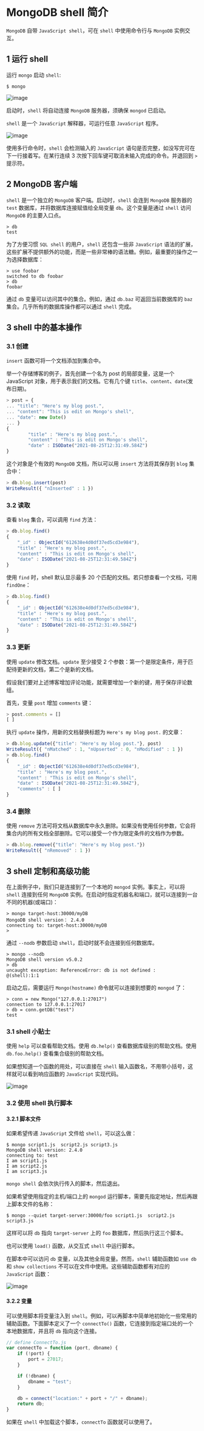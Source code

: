 # MongoDB shell 简介

`MongoDB` 自带 `JavaScript shell`，可在 `shell` 中使用命令行与 `MongoDB` 实例交互。

## 1 运行 shell

运行 `mongo` 启动 `shell`:

```shell
$ mongo
```

![image](https://github.com/TomatoZ7/notes-of-tz/blob/master/nosql/MongoDB/images/mongo_shell_1.jpg)

启动时，`shell` 将自动连接 `MongoDB` 服务器，须确保 `mongod` 已启动。

`shell` 是一个 `JavaScript` 解释器，可运行任意 `JavaScript` 程序。

![image](https://github.com/TomatoZ7/notes-of-tz/blob/master/nosql/MongoDB/images/mongo_shell_2.jpg)

使用多行命令时，`shell` 会检测输入的 `JavaScript` 语句是否完整，如没写完可在下一行接着写。在某行连续 3 次按下回车键可取消未输入完成的命令。并退回到 `>` 提示符。

## 2 MongoDB 客户端

`shell` 是一个独立的 `MongoDB` 客户端。启动时，`shell` 会连到 `MongoDB` 服务器的 `test` 数据库，并将数据库连接赋值给全局变量 `db`。这个变量是通过 `shell` 访问 `MongoDB` 的主要入口点。

```shell
> db
test
```

为了方便习惯 `SQL shell` 的用户，`shell` 还包含一些非 `JavaScript` 语法的扩展，这些扩展不提供额外的功能，而是一些非常棒的语法糖。例如，最重要的操作之一为选择数据库：

```shell
> use foobar
switched to db foobar
> db
foobar
```

通过 `db` 变量可以访问其中的集合。例如，通过 `db.baz` 可返回当前数据库的 `baz` 集合。几乎所有的数据库操作都可以通过 `shell` 完成。

## 3 shell 中的基本操作

### 3.1 创建

`insert` 函数可将一个文档添加到集合中。

举一个存储博客的例子，首先创建一个名为 post 的局部变量，这是一个 JavaScript 对象，用于表示我们的文档。它有几个键 `title`、`content`、`date`(发布日期)。

```js
> post = {
... "title": "Here's my blog post.",
... "content": "This is edit on Mongo's shell",
... "date": new Date()
... }
{
        "title" : "Here's my blog post.",
        "content" : "This is edit on Mongo's shell",
        "date" : ISODate("2021-08-25T12:31:49.584Z")
}
```

这个对象是个有效的 `MongoDB` 文档，所以可以用 `insert` 方法将其保存到 `blog` 集合中：

```js
> db.blog.insert(post)
WriteResult({ "nInserted" : 1 })
```

### 3.2 读取

查看 `blog` 集合，可以调用 `find` 方法：

```js
> db.blog.find()
{ 
    "_id" : ObjectId("612638e4d0df37ed5cd3e984"), 
    "title" : "Here's my blog post.", 
    "content" : "This is edit on Mongo's shell", 
    "date" : ISODate("2021-08-25T12:31:49.584Z") 
}
```

使用 `find` 时，shell 默认显示最多 20 个匹配的文档。若只想查看一个文档，可用 `findOne`：

```js
> db.blog.find()
{ 
    "_id" : ObjectId("612638e4d0df37ed5cd3e984"), 
    "title" : "Here's my blog post.", 
    "content" : "This is edit on Mongo's shell", 
    "date" : ISODate("2021-08-25T12:31:49.584Z") 
}
```

### 3.3 更新

使用 `update` 修改文档。`update` 至少接受 2 个参数：第一个是限定条件，用于匹配待更新的文档，第二个是新的文档。

假设我们要对上述博客增加评论功能，就需要增加一个新的键，用于保存评论数组。

首先，变量 `post` 增加 `comments` 键：

```js
> post.comments = []
[ ]
```

执行 `update` 操作，用新的文档替换标题为 `Here's my blog post.` 的文章：

```js
> db.blog.update({"title": "Here's my blog post."}, post)
WriteResult({ "nMatched" : 1, "nUpserted" : 0, "nModified" : 1 })
> db.blog.find()
{ 
    "_id" : ObjectId("612638e4d0df37ed5cd3e984"), 
    "title" : "Here's my blog post.", 
    "content" : "This is edit on Mongo's shell", 
    "date" : ISODate("2021-08-25T12:31:49.584Z"), 
    "comments" : [ ]
}
```

### 3.4 删除

使用 `remove` 方法可将文档从数据库中永久删除。如果没有使用任何参数，它会将集合内的所有文档全部删除。它可以接受一个作为限定条件的文档作为参数。

```js
> db.blog.remove({"title": "Here's my blog post."})
WriteResult({ "nRemoved" : 1 })
```


## 3 shell 定制和高级功能

在上面例子中，我们只是连接到了一个本地的 `mongod` 实例。事实上，可以将 `shell` 连接到任何 `MongoDB` 实例。在启动时指定机器名和端口，就可以连接到一台不同的机器(或端口)：

```shell
> mongo target-host:30000/myDB
MongoDB shell version： 2.4.0
connecting to: target-host:30000/myDB
>
```

通过 `--nodb` 参数启动 `shell`，启动时就不会连接到任何数据库。

```shell
> mongo --nodb
MongoDB shell version v5.0.2
> db
uncaught exception: ReferenceError: db is not defined :
@(shell):1:1
```

启动之后，需要运行 `Mongo(hostname)` 命令就可以连接到想要的 `mongod` 了：

```shell
> conn = new Mongo("127.0.0.1:27017")
connection to 127.0.0.1:27017
> db = conn.getDB("test")
test
```

### 3.1 shell 小贴士

使用 `help` 可以查看帮助文档。使用 `db.help()` 查看数据库级别的帮助文档。使用 `db.foo.help()` 查看集合级别的帮助文档。

如果想知道一个函数的用处，可以直接在 `shell` 输入函数名，不用带小括号，这样就可以看到响应函数的 `JavaScript` 实现代码。

![image](https://github.com/TomatoZ7/notes-of-tz/blob/master/nosql/MongoDB/images/mongo_shell_3.jpg)

### 3.2 使用 shell 执行脚本

#### 3.2.1 脚本文件

如果希望传递 `JavaScript` 文件给 `shell`，可以这么做：

```shell
$ mongo script1.js  script2.js script3.js
MongoDB shell version: 2.4.0
connecting to: test
I am script1.js
I am script2.js
I am script3.js
```

`mongo shell` 会依次执行传入的脚本，然后退出。

如果希望使用指定的主机/端口上的 `mongod` 运行脚本，需要先指定地址，然后再跟上脚本文件的名称：

```shell
$ mongo --quiet target-server:30000/foo script1.js  script2.js script3.js
```

这样可以将 `db` 指向 `target-server` 上的 `foo` 数据库，然后执行这三个脚本。

也可以使用 `load()` 函数，从交互式 `shell` 中运行脚本。

在脚本中可以访问 `db` 变量，以及其他全局变量。然而，`shell` 辅助函数如 `use db` 和 `show collections` 不可以在文件中使用。这些辅助函数都有对应的 `JavaScript` 函数：

![image](https://github.com/TomatoZ7/notes-of-tz/blob/master/nosql/MongoDB/images/mongo_shell_4.jpg)

#### 3.2.2 变量

可以使用脚本将变量注入到 `shell`。例如，可以再脚本中简单地初始化一些常用的辅助函数。下面脚本定义了一个 `connectTo()` 函数，它连接到指定端口处的一个本地数据库，并且将 `db` 指向这个连接。

```js
// define ConnectTo.js
var connectTo = function (port, dbname) {
    if (!port) {
        port = 27017;
    }

    if (!dbname) {
        dbname = "test";
    }

    db = connect("location:" + port + "/" + dbname);
    return db;
}
```

如果在 `shell` 中加载这个脚本，`connectTo` 函数就可以使用了。

<!-- 97 -->